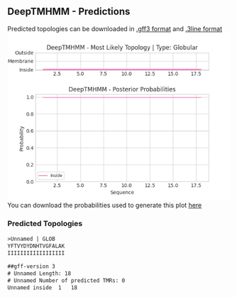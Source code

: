 ## DeepTMHMM - Predictions
Predicted topologies can be downloaded in [.gff3 format](TMRs.gff3) and [.3line format](predicted_topologies.3line)
![picture](plot.png)
You can download the probabilities used to generate this plot [here](Unnamed_probs.csv)
### Predicted Topologies
```
>Unnamed | GLOB
YFTVYDYDNHTVGFALAK
IIIIIIIIIIIIIIIIII

```


```
##gff-version 3
# Unnamed Length: 18
# Unnamed Number of predicted TMRs: 0
Unnamed	inside	1	18				

```
